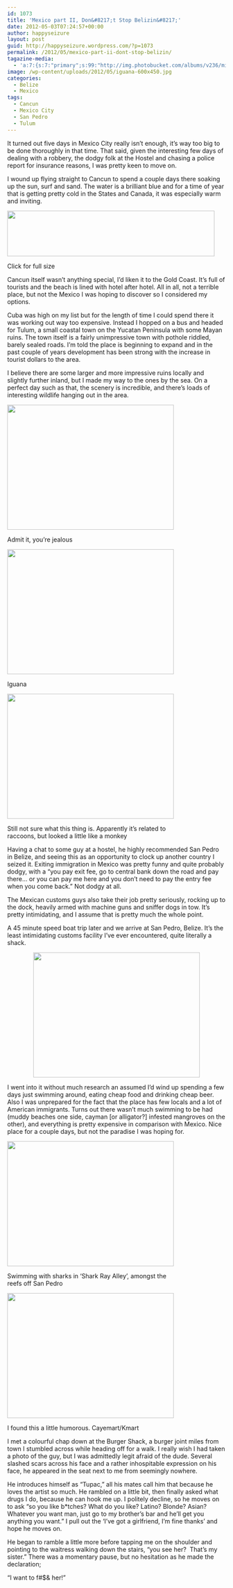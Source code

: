 ```yaml
---
id: 1073
title: 'Mexico part II, Don&#8217;t Stop Belizin&#8217;'
date: 2012-05-03T07:24:57+00:00
author: happyseizure
layout: post
guid: http://happyseizure.wordpress.com/?p=1073
permalink: /2012/05/mexico-part-ii-dont-stop-belizin/
tagazine-media:
  - 'a:7:{s:7:"primary";s:99:"http://img.photobucket.com/albums/v236/mikezero/North%20and%20Central%20America%202011/DSC00206.jpg";s:6:"images";a:7:{s:99:"http://img.photobucket.com/albums/v236/mikezero/North%20and%20Central%20America%202011/DSC00185.jpg";a:6:{s:8:"file_url";s:99:"http://img.photobucket.com/albums/v236/mikezero/North%20and%20Central%20America%202011/DSC00185.jpg";s:5:"width";s:3:"796";s:6:"height";s:3:"175";s:4:"type";s:5:"image";s:4:"area";s:6:"139300";s:9:"file_path";s:0:"";}s:99:"http://img.photobucket.com/albums/v236/mikezero/North%20and%20Central%20America%202011/DSC00206.jpg";a:6:{s:8:"file_url";s:99:"http://img.photobucket.com/albums/v236/mikezero/North%20and%20Central%20America%202011/DSC00206.jpg";s:5:"width";s:3:"800";s:6:"height";s:3:"600";s:4:"type";s:5:"image";s:4:"area";s:6:"480000";s:9:"file_path";s:0:"";}s:99:"http://img.photobucket.com/albums/v236/mikezero/North%20and%20Central%20America%202011/DSC00207.jpg";a:6:{s:8:"file_url";s:99:"http://img.photobucket.com/albums/v236/mikezero/North%20and%20Central%20America%202011/DSC00207.jpg";s:5:"width";s:3:"800";s:6:"height";s:3:"600";s:4:"type";s:5:"image";s:4:"area";s:6:"480000";s:9:"file_path";s:0:"";}s:99:"http://img.photobucket.com/albums/v236/mikezero/North%20and%20Central%20America%202011/DSC00196.jpg";a:6:{s:8:"file_url";s:99:"http://img.photobucket.com/albums/v236/mikezero/North%20and%20Central%20America%202011/DSC00196.jpg";s:5:"width";s:3:"800";s:6:"height";s:3:"600";s:4:"type";s:5:"image";s:4:"area";s:6:"480000";s:9:"file_path";s:0:"";}s:99:"http://img.photobucket.com/albums/v236/mikezero/North%20and%20Central%20America%202011/DSC00217.jpg";a:6:{s:8:"file_url";s:99:"http://img.photobucket.com/albums/v236/mikezero/North%20and%20Central%20America%202011/DSC00217.jpg";s:5:"width";s:3:"800";s:6:"height";s:3:"600";s:4:"type";s:5:"image";s:4:"area";s:6:"480000";s:9:"file_path";s:0:"";}s:99:"http://img.photobucket.com/albums/v236/mikezero/North%20and%20Central%20America%202011/DSC00221.jpg";a:6:{s:8:"file_url";s:99:"http://img.photobucket.com/albums/v236/mikezero/North%20and%20Central%20America%202011/DSC00221.jpg";s:5:"width";s:3:"800";s:6:"height";s:3:"600";s:4:"type";s:5:"image";s:4:"area";s:6:"480000";s:9:"file_path";s:0:"";}s:99:"http://img.photobucket.com/albums/v236/mikezero/North%20and%20Central%20America%202011/DSC00218.jpg";a:6:{s:8:"file_url";s:99:"http://img.photobucket.com/albums/v236/mikezero/North%20and%20Central%20America%202011/DSC00218.jpg";s:5:"width";s:3:"800";s:6:"height";s:3:"600";s:4:"type";s:5:"image";s:4:"area";s:6:"480000";s:9:"file_path";s:0:"";}}s:6:"videos";a:0:{}s:11:"image_count";s:1:"7";s:6:"author";s:7:"7933868";s:7:"blog_id";s:7:"7640571";s:9:"mod_stamp";s:19:"2012-05-03 07:33:36";}'
image: /wp-content/uploads/2012/05/iguana-600x450.jpg
categories:
  - Belize
  - Mexico
tags:
  - Cancun
  - Mexico City
  - San Pedro
  - Tulum
---
```

It turned out five days in Mexico City really isn&#8217;t enough, it&#8217;s way too big to be done thoroughly in that time. That said, given the interesting few days of dealing with a robbery, the dodgy folk at the Hostel and chasing a police report for insurance reasons, I was pretty keen to move on.

I wound up flying straight to Cancun to spend a couple days there soaking up the sun, surf and sand. The water is a brilliant blue and for a time of year that is getting pretty cold in the States and Canada, it was especially warm and inviting.

<div style="width: 488px" class="wp-caption aligncenter">
  <a href="http://img.photobucket.com/albums/v236/mikezero/North%20and%20Central%20America%202011/DSC00185.jpg"><img class=" " title="Cancun" src="http://img.photobucket.com/albums/v236/mikezero/North%20and%20Central%20America%202011/DSC00185.jpg" alt="" width="478" height="105" /></a>
  
  <p class="wp-caption-text">
    Click for full size
  </p>
</div>

Cancun itself wasn&#8217;t anything special, I&#8217;d liken it to the Gold Coast. It&#8217;s full of tourists and the beach is lined with hotel after hotel. All in all, not a terrible place, but not the Mexico I was hoping to discover so I considered my options.

Cuba was high on my list but for the length of time I could spend there it was working out way too expensive. Instead I hopped on a bus and headed for Tulum, a small coastal town on the Yucatan Peninsula with some Mayan ruins. The town itself is a fairly unimpressive town with pothole riddled, barely sealed roads. I&#8217;m told the place is beginning to expand and in the past couple of years development has been strong with the increase in tourist dollars to the area.

I believe there are some larger and more impressive ruins locally and slightly further inland, but I made my way to the ones by the sea. On a perfect day such as that, the scenery is incredible, and there&#8217;s loads of interesting wildlife hanging out in the area.

<div style="width: 394px" class="wp-caption aligncenter">
  <a href="http://img.photobucket.com/albums/v236/mikezero/North%20and%20Central%20America%202011/DSC00206.jpg"><img class=" " title="Tulum ruins" src="http://img.photobucket.com/albums/v236/mikezero/North%20and%20Central%20America%202011/DSC00206.jpg" alt="" width="384" height="288" /></a>
  
  <p class="wp-caption-text">
    Admit it, you&#8217;re jealous
  </p>
</div>

<div style="width: 394px" class="wp-caption aligncenter">
  <a href="http://img.photobucket.com/albums/v236/mikezero/North%20and%20Central%20America%202011/DSC00207.jpg"><img class=" " title="Iguana" src="http://img.photobucket.com/albums/v236/mikezero/North%20and%20Central%20America%202011/DSC00207.jpg" alt="" width="384" height="288" /></a>
  
  <p class="wp-caption-text">
    Iguana
  </p>
</div>

<div style="width: 394px" class="wp-caption aligncenter">
  <img class=" alignleft" title="Tulum" src="http://img.photobucket.com/albums/v236/mikezero/North%20and%20Central%20America%202011/DSC00196.jpg" alt="" width="384" height="288" />
  
  <p class="wp-caption-text">
    Still not sure what this thing is. Apparently it&#8217;s related to raccoons, but looked a little like a monkey
  </p>
</div>

Having a chat to some guy at a hostel, he highly recommended San Pedro in Belize, and seeing this as an opportunity to clock up another country I seized it. Exiting immigration in Mexico was pretty funny and quite probably dodgy, with a &#8220;you pay exit fee, go to central bank down the road and pay there&#8230; or you can pay me here and you don&#8217;t need to pay the entry fee when you come back.&#8221; Not dodgy at all.

The Mexican customs guys also take their job pretty seriously, rocking up to the dock, heavily armed with machine guns and sniffer dogs in tow. It&#8217;s pretty intimidating, and I assume that is pretty much the whole point.

A 45 minute speed boat trip later and we arrive at San Pedro, Belize. It&#8217;s the least intimidating customs facility I&#8217;ve ever encountered, quite literally a shack.

<p style="text-align: center;">
  <a href="http://img.photobucket.com/albums/v236/mikezero/North%20and%20Central%20America%202011/DSC00217.jpg"><img class="aligncenter" title="San Pedro Customs" src="http://img.photobucket.com/albums/v236/mikezero/North%20and%20Central%20America%202011/DSC00217.jpg" alt="" width="384" height="288" /></a>
</p>

<p style="text-align: left;">
  I went into it without much research an assumed I&#8217;d wind up spending a few days just swimming around, eating cheap food and drinking cheap beer. Also I was unprepared for the fact that the place has few locals and a lot of American immigrants. Turns out there wasn&#8217;t much swimming to be had (muddy beaches one side, cayman [or alligator?] infested mangroves on the other), and everything is pretty expensive in comparison with Mexico. Nice place for a couple days, but not the paradise I was hoping for.
</p>

<div style="width: 394px" class="wp-caption aligncenter">
  <a href="http://img.photobucket.com/albums/v236/mikezero/North%20and%20Central%20America%202011/DSC00221.jpg"><img class=" " title="Shark Ray Alley" src="http://img.photobucket.com/albums/v236/mikezero/North%20and%20Central%20America%202011/DSC00221.jpg" alt="" width="384" height="288" /></a>
  
  <p class="wp-caption-text">
    Swimming with sharks in &#8216;Shark Ray Alley&#8217;, amongst the reefs off San Pedro
  </p>
</div>

<div style="width: 394px" class="wp-caption aligncenter">
  <a href="http://img.photobucket.com/albums/v236/mikezero/North%20and%20Central%20America%202011/DSC00218.jpg"><img class=" " title="Cayemart" src="http://img.photobucket.com/albums/v236/mikezero/North%20and%20Central%20America%202011/DSC00218.jpg" alt="" width="384" height="288" /></a>
  
  <p class="wp-caption-text">
    I found this a little humorous. Cayemart/Kmart
  </p>
</div>

I met a colourful chap down at the Burger Shack, a burger joint miles from town I stumbled across while heading off for a walk. I really wish I had taken a photo of the guy, but I was admittedly legit afraid of the dude. Several slashed scars across his face and a rather inhospitable expression on his face, he appeared in the seat next to me from seemingly nowhere.

He introduces himself as &#8220;Tupac,&#8221; all his mates call him that because he loves the artist so much. He rambled on a little bit, then finally asked what drugs I do, because he can hook me up. I politely decline, so he moves on to ask &#8220;so you like b*tches? What do you like? Latino? Blonde? Asian? Whatever you want man, just go to my brother&#8217;s bar and he&#8217;ll get you anything you want.&#8221; I pull out the &#8216;I&#8217;ve got a girlfriend, I&#8217;m fine thanks&#8217; and hope he moves on.

He began to ramble a little more before tapping me on the shoulder and pointing to the waitress walking down the stairs, &#8220;you see her?  That&#8217;s my sister.&#8221; There was a momentary pause, but no hesitation as he made the declaration;

&#8220;I want to f#$& her!&#8221;